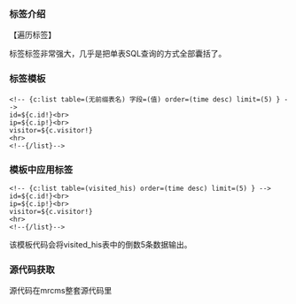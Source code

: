 ### 标签介绍

【遍历标签】

标签标签非常强大，几乎是把单表SQL查询的方式全部囊括了。



### 标签模板

```
<!-- {c:list table=(无前缀表名) 字段=(值) order=(time desc) limit=(5) } -->
id=${c.id!}<br>
ip=${c.ip!}<br>
visitor=${c.visitor!}
<hr>
<!--{/list}-->
```
 



### 模板中应用标签

```
<!-- {c:list table=(visited_his) order=(time desc) limit=(5) } -->
id=${c.id!}<br>
ip=${c.ip!}<br>
visitor=${c.visitor!}
<hr>
<!--{/list}-->
```

该模板代码会将visited_his表中的倒数5条数据输出。




### 源代码获取

源代码在mrcms整套源代码里

